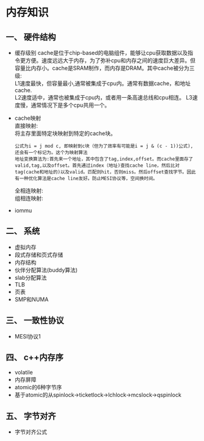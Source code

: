# 内存知识

## 一、 硬件结构
* 缓存级别
  cache是位于chip-based的电脑组件，能够让cpu获取数据以及指令更方便。速度远远大于内存，为了弥补cpu和内存之间的速度巨大差异。但容量比内存小。cache是SRAM制作，而内存是DRAM。其中cache被分为三级:   
  L1速度最快，但容量最小,通常被集成于cpu内。通常有数据cache，和地址cache.   
  L2速度适中，通常也被集成于cpu内，或者用一条高速总线和cpu相连。
  L3速度慢，通常情况下是多个cpu共用一个。

* cache映射   
   直接映射:   
      将主存里面特定块映射到特定的cache块。
    ```
    公式为i = j mod c, 即映射到c块（但为了效率有可能是i = j & (c - 1))公式), 还会有一个标记为。这个为映射算法
    地址变换算法为:首先来一个地址，其中包含了tag,index,offset。而cache里面存了valid,tag,以及offset。首先通过index（地址)查找cache line，然后比对tag(cache和地址的)以及valid。匹配则hit，否则miss。然后offset查找字节。因此有一种优化算法是cache line友好。防止MESI协议等，空间换时间。
    ```
   全相连映射:   
   组相连映射:
* iommu
## 二、 系统
* 虚拟内存
* 段式存储和页式存储
* 内存结构
* 伙伴分配算法(buddy算法)
* slab分配算法
* TLB
* 页表
* SMP和NUMA
## 三、 一致性协议
* MESI协议1
## 四、 c++内存序
* volatile
* 内存屏障
* atomic的6种字节序
* 基于atomic的从spinlock->ticketlock->lchlock->mcslock->qspinlock
## 五、 字节对齐
* 字节对齐公式
